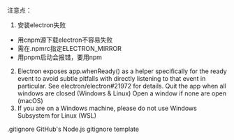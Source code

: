 注意点：
1. 安装electron失败
- 用cnpm源下载electron不容易失败
- 需在.npmrc指定ELECTRON_MIRROR
- 用pnpm启动会报错，要用npm
2.  Electron exposes app.whenReady() as a helper specifically for the ready event to avoid subtle pitfalls with directly listening to that event in particular. See electron/electron#21972 for details.
Quit the app when all windows are closed (Windows & Linux)
Open a window if none are open (macOS)
3. If you are on a Windows machine, please do not use Windows Subsystem for Linux (WSL)


.gitignore
GitHub's Node.js gitignore template 